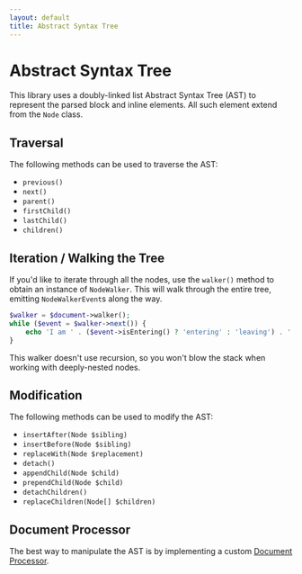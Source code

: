```yaml
---
layout: default
title: Abstract Syntax Tree
---
```


# Abstract Syntax Tree

This library uses a doubly-linked list Abstract Syntax Tree (AST) to represent the parsed block and inline elements.  All such element extend from the `Node` class.

## Traversal

The following methods can be used to traverse the AST:

- `previous()`
- `next()`
- `parent()`
- `firstChild()`
- `lastChild()`
- `children()`

## Iteration / Walking the Tree

If you'd like to iterate through all the nodes, use the `walker()` method to obtain an instance of `NodeWalker`.  This will walk through the entire tree, emitting `NodeWalkerEvent`s along the way.

```php
$walker = $document->walker();
while ($event = $walker->next()) {
    echo 'I am ' . ($event->isEntering() ? 'entering' : 'leaving') . ' a ' . get_class($event->getNode()) . ' node' . "\n";
}
```

This walker doesn't use recursion, so you won't blow the stack when working with deeply-nested nodes.

## Modification

The following methods can be used to modify the AST:

- `insertAfter(Node $sibling)`
- `insertBefore(Node $sibling)`
- `replaceWith(Node $replacement)`
- `detach()`
- `appendChild(Node $child)`
- `prependChild(Node $child)`
- `detachChildren()`
- `replaceChildren(Node[] $children)`

## Document Processor

The best way to manipulate the AST is by implementing a custom [Document Processor](/0.19/customization/document-processing/).
